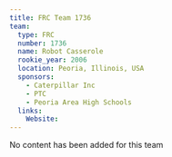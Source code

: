 ```yaml
---
title: FRC Team 1736
team:
  type: FRC
  number: 1736
  name: Robot Casserole
  rookie_year: 2006
  location: Peoria, Illinois, USA
  sponsors:
    - Caterpillar Inc
    - PTC
    - Peoria Area High Schools
  links:
    Website: 
---
```

No content has been added for this team